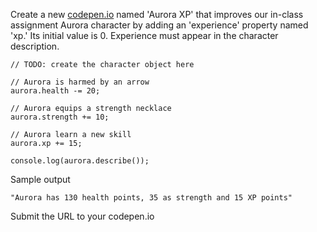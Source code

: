 Create a new [codepen.io](http://codepen.io) named 'Aurora XP' that improves our in-class assignment Aurora character by adding an 'experience' property named 'xp.' Its initial value is 0. Experience must appear in the character description.

```
// TODO: create the character object here

// Aurora is harmed by an arrow
aurora.health -= 20;

// Aurora equips a strength necklace
aurora.strength += 10;

// Aurora learn a new skill
aurora.xp += 15;

console.log(aurora.describe());
```

Sample output

```
"Aurora has 130 health points, 35 as strength and 15 XP points"
```

Submit the URL to your codepen.io
